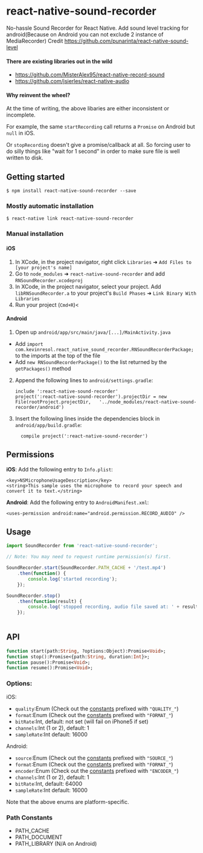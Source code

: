 
# react-native-sound-recorder

No-hassle Sound Recorder for React Native.
Add sound level tracking for android(Because on Android you can not exclude 2 instance of MediaRecorder)
Credit https://github.com/punarinta/react-native-sound-level

#### There are existing libraries out in the wild

- https://github.com/MisterAlex95/react-native-record-sound
- https://github.com/jsierles/react-native-audio

#### Why reinvent the wheel?

At the time of writing, the above libaries are either inconsistent or incomplete.

For example, the same `startRecording` call returns a `Promise` on Android but `null` in iOS.

Or `stopRecording` doesn't give a promise/callback at all. So forcing user to do silly things like "wait for 1 second" in order to make sure file is well written to disk.

## Getting started

`$ npm install react-native-sound-recorder --save`

### Mostly automatic installation

`$ react-native link react-native-sound-recorder`

### Manual installation


#### iOS

1. In XCode, in the project navigator, right click `Libraries` ➜ `Add Files to [your project's name]`
2. Go to `node_modules` ➜ `react-native-sound-recorder` and add `RNSoundRecorder.xcodeproj`
3. In XCode, in the project navigator, select your project. Add `libRNSoundRecorder.a` to your project's `Build Phases` ➜ `Link Binary With Libraries`
4. Run your project (`Cmd+R`)<

#### Android

1. Open up `android/app/src/main/java/[...]/MainActivity.java`
  - Add `import com.kevinresol.react_native_sound_recorder.RNSoundRecorderPackage;` to the imports at the top of the file
  - Add `new RNSoundRecorderPackage()` to the list returned by the `getPackages()` method
2. Append the following lines to `android/settings.gradle`:
  	```
  	include ':react-native-sound-recorder'
  	project(':react-native-sound-recorder').projectDir = new File(rootProject.projectDir, 	'../node_modules/react-native-sound-recorder/android')
  	```
3. Insert the following lines inside the dependencies block in `android/app/build.gradle`:
  	```
      compile project(':react-native-sound-recorder')
  	```
## Permissions

**iOS**: Add the following entry to `Info.plist`:

```
<key>NSMicrophoneUsageDescription</key>
<string>This sample uses the microphone to record your speech and convert it to text.</string>
```

**Android**: Add the following entry to `AndroidManifest.xml`:

```
<uses-permission android:name="android.permission.RECORD_AUDIO" />
```


## Usage
```javascript
import SoundRecorder from 'react-native-sound-recorder';

// Note: You may need to request runtime permission(s) first.

SoundRecorder.start(SoundRecorder.PATH_CACHE + '/test.mp4')
	.then(function() {
		console.log('started recording');
	});

SoundRecorder.stop()
	.then(function(result) {
		console.log('stopped recording, audio file saved at: ' + result.path);
	});
	
```
  
  
## API
```haxe
function start(path:String, ?options:Object):Promise<Void>;
function stop():Promise<{path:String, duration:Int}>;
function pause():Promise<Void>;
function resume():Promise<Void>;
```

### Options:

iOS:

- `quality`:Enum (Check out the [constants][ios constants] prefixed with `"QUALITY_"`)
- `format`:Enum (Check out the [constants][ios constants] prefixed with `"FORMAT_"`)
- `bitRate`:Int, default: not set (will fail on iPhone5 if set)
- `channels`:Int (1 or 2), default: 1
- `sampleRate`:Int default: 16000

Android:

- `source`:Enum (Check out the [constants][android constants] prefixed with `"SOURCE_"`)
- `format`:Enum (Check out the [constants][android constants] prefixed with `"FORMAT_"`)
- `encoder`:Enum (Check out the [constants][android constants] prefixed with `"ENCODER_"`)
- `channels`:Int (1 or 2), default: 1
- `bitRate`:Int, default: 64000
- `sampleRate`:Int default: 16000

Note that the above enums are platform-specific.

### Path Constants

- PATH_CACHE 
- PATH_DOCUMENT 
- PATH_LIBRARY (N/A on Android)

[android constants]: https://github.com/kevinresol/react-native-sound-recorder/blob/master/android/src/main/java/com/kevinresol/react_native_sound_recorder/RNSoundRecorderModule.java#L40
[ios constants]: https://github.com/kevinresol/react-native-sound-recorder/blob/master/ios/RNSoundRecorder.m#L15

